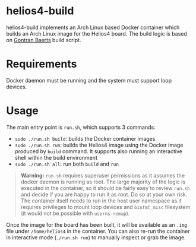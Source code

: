 # helios4-build

helios4-build implements an Arch Linux based Docker container which builds an Arch Linux image
for the Helios4 board. The build logic is based on [Gontran Baerts](https://github.com/gbcreation/alarm-helios4-image-builder) build script.

# Requirements
Docker daemon must be running and the system must support loop devices.

# Usage
The main entry point is `run.sh`, which supports 3 commands:

* `sudo ./run.sh build`: builds the Docker container images
* `sudo ./run.sh run`: builds the Helios4 image using the Docker image produced
by `build` command. It supports also running an interactive shell
within the build environment
* `sudo ./run.sh all`: run both `build` and `run`


> **Warning:** `run.sh` requires superuser permissions as it assumes the docker 
daemon is running as root. The large majority of the logic is executed in the container,
so it should be fairly easy to review `run.sh` and decide if you are happy to run it as
root. Do so at your own risk. The container itself needs to run in the host user namespace 
as it requires privileges to mount loop devices and `binfmt_misc` filesystem 
(it would not be possible with `userns-remap`). 

Once the image for the board has been built, it will be available as an `.img` file under
`/home/helios4` in the container. You can also re-run the container in 
interactive mode (`./run.sh run`) to manually inspect or grab the image.
